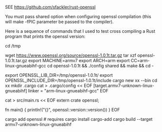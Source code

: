 SEE https://github.com/sfackler/rust-openssl

You must pass shared option when configuring openssl compilation (this will make -fPIC parameter be passed to the compiler).

Here is a sequence of commands that I used to test cross compiling a Rust program that prints the openssl version:

cd /tmp

wget https://www.openssl.org/source/openssl-1.0.1t.tar.gz
tar xzf openssl-1.0.1t.tar.gz
export MACHINE=armv7
export ARCH=arm
export CC=arm-linux-gnueabihf-gcc
cd openssl-1.0.1t && ./config shared && make && cd -

export OPENSSL_LIB_DIR=/tmp/openssl-1.0.1t/
export OPENSSL_INCLUDE_DIR=/tmp/openssl-1.0.1t/include
cargo new xx --bin
cd xx
mkdir .cargo
cat > .cargo/config << EOF
[target.armv7-unknown-linux-gnueabihf]
linker = "arm-linux-gnueabihf-gcc"
EOF

cat > src/main.rs << EOF
extern crate openssl;

fn main() {
    println!("{}", openssl::version::version())
}
EOF

cargo add openssl # requires cargo install cargo-add
cargo build --target armv7-unknown-linux-gnueabihf
